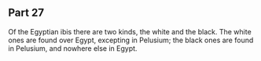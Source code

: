 ## Part 27

Of the Egyptian ibis there are two kinds, the white and the black.
The white ones are found over Egypt, excepting in Pelusium; the black ones are found in Pelusium, and nowhere else in Egypt.

